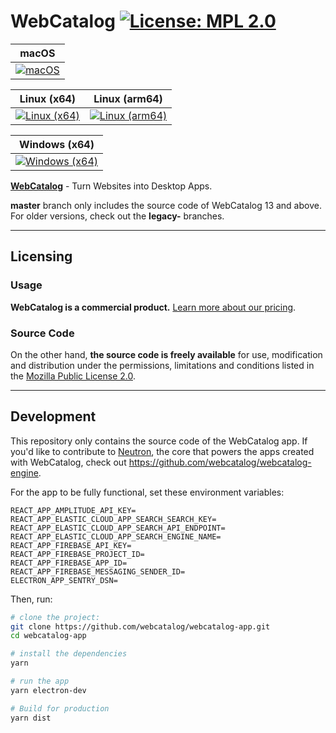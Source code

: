 # WebCatalog [![License: MPL 2.0](https://img.shields.io/badge/License-MPL%202.0-brightgreen.svg)](LICENSE)

|macOS|
|---|
|[![macOS](https://github.com/webcatalog/webcatalog-app/workflows/macOS/badge.svg)](https://github.com/webcatalog/webcatalog-app/actions?query=workflow:%22macOS%22)|

|Linux (x64)|Linux (arm64)|
|---|---|
|[![Linux (x64)](https://github.com/webcatalog/webcatalog-app/workflows/Linux%20(x64)/badge.svg)](https://github.com/webcatalog/webcatalog-app/actions?query=workflow%3A%22Linux+%28x64%29%22)|[![Linux (arm64)](https://github.com/webcatalog/webcatalog-app/workflows/Linux%20(arm64)/badge.svg)](https://github.com/webcatalog/webcatalog-app/actions?query=workflow%3A%22Linux+%28arm64%29%22)|

|Windows (x64)|
|---|
|[![Windows (x64)](https://github.com/webcatalog/webcatalog-app/workflows/Windows%20(x64)/badge.svg)](https://github.com/webcatalog/webcatalog-app/actions?query=workflow%3A%22Windows+%28x64%29%22)|

**[WebCatalog](https://webcatalog.app)** - Turn Websites into Desktop Apps.

**master** branch only includes the source code of WebCatalog 13 and above. For older versions, check out the **legacy-** branches.

---

## Licensing
### Usage
**WebCatalog is a commercial product.** [Learn more about  our pricing](https://webcatalog.app/pricing).

### Source Code
On the other hand, **the source code is freely available** for use, modification and distribution under the permissions, limitations and conditions listed in the [Mozilla Public License 2.0](LICENSE).

---

## Development
This repository only contains the source code of the WebCatalog app. If you'd like to contribute to [Neutron](https://help.webcatalog.app/article/23-what-is-neutron), the core that powers the apps created with WebCatalog, check out <https://github.com/webcatalog/webcatalog-engine>.

For the app to be fully functional, set these environment variables:
```
REACT_APP_AMPLITUDE_API_KEY=
REACT_APP_ELASTIC_CLOUD_APP_SEARCH_SEARCH_KEY=
REACT_APP_ELASTIC_CLOUD_APP_SEARCH_API_ENDPOINT=
REACT_APP_ELASTIC_CLOUD_APP_SEARCH_ENGINE_NAME=
REACT_APP_FIREBASE_API_KEY=
REACT_APP_FIREBASE_PROJECT_ID=
REACT_APP_FIREBASE_APP_ID=
REACT_APP_FIREBASE_MESSAGING_SENDER_ID=
ELECTRON_APP_SENTRY_DSN=
```

Then, run:
```bash
# clone the project:
git clone https://github.com/webcatalog/webcatalog-app.git
cd webcatalog-app

# install the dependencies
yarn

# run the app
yarn electron-dev

# Build for production
yarn dist
```
